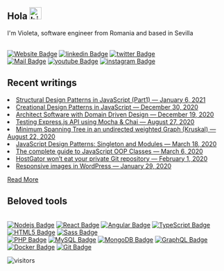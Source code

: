 <h2>Hola <img src="https://user-images.githubusercontent.com/1303154/88677602-1635ba80-d120-11ea-84d8-d263ba5fc3c0.gif" width="28px" alt="hi"></h2>
<p>I'm Violeta, software engineer from Romania and based in Sevilla</p>
<p><br><a href="https://girlsincode.com"><img src="https://img.shields.io/badge/GIS-girlsincode-fff?style=flat&amp;labelColor=004880&amp;logo=&amp;logoColor=fff&amp;link=https://girlsincode.com" alt="Website Badge"></a> <a href="https://www.linkedin.com/in/avioleta/"><img src="https://img.shields.io/badge/-avioleta-fff?style=flat&amp;labelColor=fff&amp;logo=linkedin&amp;logoColor=0e76a8&amp;link=https://www.linkedin.com/in/avioleta/" alt="linkedin Badge"></a> <a href="https://twitter.com/girls_incode"><img src="https://img.shields.io/badge/-girls_incode-fff?style=flat&amp;labelColor=fff&amp;logo=twitter&amp;logoColor=1ca0f1&amp;link=https://twitter.com/girls_incode" alt="twitter Badge"></a><br><a href="mailto:girls.in.codes@gmail.com"><img src="https://img.shields.io/badge/-girls.in.codes-fff?style=flat&amp;labelColor=fff&amp;logo=gmail&amp;logoColor=c0392b&amp;link=mailto:girls.in.codes@gmail.com" alt="Mail Badge"></a> <a href="https://youtube.com/girls_incode"><img src="https://img.shields.io/badge/-girls_incode-fff?style=flat&amp;labelColor=fff&amp;logo=youtube&amp;logoColor=e74c3c&amp;link=https://youtube.com/girls_incode" alt="youtube Badge"></a> <a href="https://www.instagram.com/violeta.girlsincode"><img src="https://img.shields.io/badge/-violeta.girlsincode-fff?style=flat&amp;labelColor=fff&amp;logo=instagram&amp;logoColor=E4405F&amp;link=https://www.instagram.com/violeta.girlsincode" alt="instagram Badge"></a></p>
<h2>Recent writings</h2>
<li><a target="_blank" href="https://girlsincode.com/javascript/structural-design-patterns-in-javascript-part1/">Structural Design Patterns in JavaScript (Part1) — January 6, 2021</a></li>
<li><a target="_blank" href="https://girlsincode.com/javascript/creational-design-patterns-in-javascript/">Creational Design Patterns in JavaScript — December 30, 2020</a></li>
<li><a target="_blank" href="https://girlsincode.com/software-architecture/architect-software-with-domain-driven-design/">Architect Software with Domain Driven Design — December 19, 2020</a></li>
<li><a target="_blank" href="https://girlsincode.com/javascript/testing-express-js-api-using-mocha-chai/">Testing Express.js API using Mocha &#038; Chai — August 27, 2020</a></li><li><a target="_blank" href="https://girlsincode.com/javascript/minimum-spanning-tree-in-an-undirected-weighted-graph-kruskal/">Minimum Spanning Tree in an undirected weighted Graph (Kruskal) — August 22, 2020</a></li><li><a target="_blank" href="https://girlsincode.com/javascript/javascript-design-patterns-singleton-and-modules/">JavaScript Design Patterns: Singleton and Modules — March 18, 2020</a></li><li><a target="_blank" href="https://girlsincode.com/javascript/the-complete-guide-to-javascript-oop-classes/">The complete guide to JavaScript OOP Classes — March 6, 2020</a></li>
<li><a target="_blank" href="https://girlsincode.com/tools/hostgator-wont-eat-your-private-git-repository/">HostGator won’t eat your private Git repository — February 1, 2020</a></li>
<li><a target="_blank" href="https://girlsincode.com/php/responsive-images-in-wordpress/">Responsive images in WordPress — January 29, 2020</a></li>
<p><a target="_blank" href="https://girlsincode.com/">Read More</a></p>
<h2>Beloved tools</h2>
<p><br><a href="undefined"><img src="https://img.shields.io/badge/-Nodejs-fff?style=flat&amp;labelColor=&amp;logo=Node.js&amp;logoColor=43853d&amp;link=undefined" alt="Nodejs Badge"></a> <a href="undefined"><img src="https://img.shields.io/badge/-React-fff?style=flat&amp;labelColor=&amp;logo=React&amp;logoColor=004880&amp;link=undefined" alt="React Badge"></a> <a href="undefined"><img src="https://img.shields.io/badge/-Angular-fff?style=flat&amp;labelColor=&amp;logo=Angular&amp;logoColor=DD0031&amp;link=undefined" alt="Angular Badge"></a> <a href="undefined"><img src="https://img.shields.io/badge/-TypeScript-fff?style=flat&amp;labelColor=&amp;logo=TypeScript&amp;logoColor=004880&amp;link=undefined" alt="TypeScript Badge"></a> <a href="undefined"><img src="https://img.shields.io/badge/-HTML5-fff?style=flat&amp;labelColor=&amp;logo=HTML5&amp;logoColor=E34F26&amp;link=undefined" alt="HTML5 Badge"></a> <a href="undefined"><img src="https://img.shields.io/badge/-Sass-fff?style=flat&amp;labelColor=&amp;logo=Sass&amp;logoColor=CC6699&amp;link=undefined" alt="Sass Badge"></a><br><a href="undefined"><img src="https://img.shields.io/badge/-PHP-fff?style=flat&amp;labelColor=&amp;logo=PHP&amp;logoColor=004880&amp;link=undefined" alt="PHP Badge"></a> <a href="undefined"><img src="https://img.shields.io/badge/-MySQL-fff?style=flat&amp;labelColor=&amp;logo=MySQL&amp;logoColor=222&amp;link=undefined" alt="MySQL Badge"></a> <a href="undefined"><img src="https://img.shields.io/badge/-MongoDB-fff?style=flat&amp;labelColor=&amp;logo=MongoDB&amp;logoColor=13aa52&amp;link=undefined" alt="MongoDB Badge"></a> <a href="undefined"><img src="https://img.shields.io/badge/-GraphQL-fff?style=flat&amp;labelColor=&amp;logo=GraphQL&amp;logoColor=E10098&amp;link=undefined" alt="GraphQL Badge"></a> <a href="undefined"><img src="https://img.shields.io/badge/-Docker-fff?style=flat&amp;labelColor=&amp;logo=Docker&amp;logoColor=undefined&amp;link=undefined" alt="Docker Badge"></a> <a href="undefined"><img src="https://img.shields.io/badge/-Git-fff?style=flat&amp;labelColor=&amp;logo=Git&amp;logoColor=F05032&amp;link=undefined" alt="Git Badge"></a></p>
<p><img src="https://visitor-badge.glitch.me/badge?page_id=.girls-incode.girls-incode" alt="visitors"></p>
